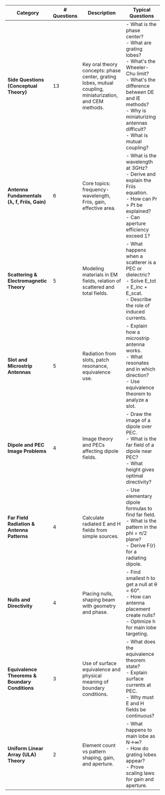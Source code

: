 | **Category**                                   | **# Questions** | **Description**                                                                                           | **Typical Questions**                                                                                                                                                                                                                    |
| ---------------------------------------------- | --------------- | --------------------------------------------------------------------------------------------------------- | ---------------------------------------------------------------------------------------------------------------------------------------------------------------------------------------------------------------------------------------- |
| **Side Questions (Conceptual Theory)**         | 13              | Key oral theory concepts: phase center, grating lobes, mutual coupling, miniaturization, and CEM methods. | - What is the phase center?  <br> - What are grating lobes? <br> - What's the Wheeler-Chu limit? <br> - What's the difference between DE and IE methods? <br> - Why is miniaturizing antennas difficult? <br> - What is mutual coupling? |
| **Antenna Fundamentals (λ, f, Friis, Gain)**   | 6               | Core topics: frequency-wavelength, Friis, gain, effective area.                                           | - What is the wavelength at 3GHz? <br> - Derive and explain the Friis equation. <br> - How can Pr > Pt be explained? <br> - Can aperture efficiency exceed 1?                                                                            |
| **Scattering & Electromagnetic Theory**        | 5               | Modeling materials in EM fields, relation of scattered and total fields.                                  | - What happens when a scatterer is a PEC or dielectric? <br> - Solve E\_tot = E\_inc + E\_scat. <br> - Describe the role of induced currents.                                                                                            |
| **Slot and Microstrip Antennas**               | 5               | Radiation from slots, patch resonance, equivalence use.                                                   | - Explain how a microstrip antenna works. <br> - What resonates and in which direction? <br> - Use equivalence theorem to analyze a slot.                                                                                                |
| **Dipole and PEC Image Problems**              | 4               | Image theory and PECs affecting dipole fields.                                                            | - Draw the image of a dipole over PEC. <br> - What is the far field of a dipole near PEC? <br> - What height gives optimal directivity?                                                                                                  |
| **Far Field Radiation & Antenna Patterns**     | 4               | Calculate radiated E and H fields from simple sources.                                                    | - Use elementary dipole formulas to find far field. <br> - What is the pattern in the phi = π/2 plane? <br> - Derive F(r) for a radiating dipole.                                                                                        |
| **Nulls and Directivity**                      | 4               | Placing nulls, shaping beam with geometry and phase.                                                      | - Find smallest h to get a null at θ = 60°. <br> - How can antenna placement create nulls? <br> - Optimize h for main lobe targeting.                                                                                                    |
| **Equivalence Theorems & Boundary Conditions** | 3               | Use of surface equivalence and physical meaning of boundary conditions.                                   | - What does the equivalence theorem state? <br> - Explain surface currents at PEC. <br> - Why must E and H fields be continuous?                                                                                                         |
| **Uniform Linear Array (ULA) Theory**          | 2               | Element count vs pattern shaping, gain, and aperture.                                                     | - What happens to main lobe as N→∞? <br> - How do grating lobes appear? <br> - Prove scaling laws for gain and aperture.                                                                                                                 |
